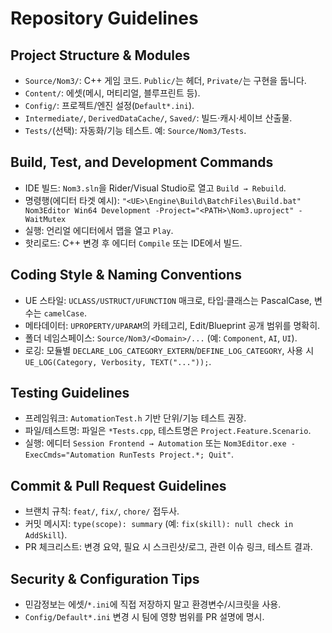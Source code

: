 # Repository Guidelines

## Project Structure & Modules
- `Source/Nom3/`: C++ 게임 코드. `Public/`는 헤더, `Private/`는 구현을 둡니다.
- `Content/`: 에셋(메시, 머티리얼, 블루프린트 등).
- `Config/`: 프로젝트/엔진 설정(`Default*.ini`).
- `Intermediate/`, `DerivedDataCache/`, `Saved/`: 빌드·캐시·세이브 산출물.
- `Tests/`(선택): 자동화/기능 테스트. 예: `Source/Nom3/Tests`.

## Build, Test, and Development Commands
- IDE 빌드: `Nom3.sln`을 Rider/Visual Studio로 열고 `Build → Rebuild`.
- 명령행(에디터 타겟 예시):
  `"<UE>\Engine\Build\BatchFiles\Build.bat" Nom3Editor Win64 Development -Project="<PATH>\Nom3.uproject" -WaitMutex`
- 실행: 언리얼 에디터에서 맵을 열고 `Play`.
- 핫리로드: C++ 변경 후 에디터 `Compile` 또는 IDE에서 빌드.

## Coding Style & Naming Conventions
- UE 스타일: `UCLASS/USTRUCT/UFUNCTION` 매크로, 타입·클래스는 PascalCase, 변수는 `camelCase`.
- 메타데이터: `UPROPERTY/UPARAM`의 카테고리, Edit/Blueprint 공개 범위를 명확히.
- 폴더 네임스페이스: `Source/Nom3/<Domain>/...` (예: `Component`, `AI`, `UI`).
- 로깅: 모듈별 `DECLARE_LOG_CATEGORY_EXTERN`/`DEFINE_LOG_CATEGORY`, 사용 시 `UE_LOG(Category, Verbosity, TEXT("..."));`.

## Testing Guidelines
- 프레임워크: `AutomationTest.h` 기반 단위/기능 테스트 권장.
- 파일/테스트명: 파일은 `*Tests.cpp`, 테스트명은 `Project.Feature.Scenario`.
- 실행: 에디터 `Session Frontend → Automation` 또는
  `Nom3Editor.exe -ExecCmds="Automation RunTests Project.*; Quit"`.

## Commit & Pull Request Guidelines
- 브랜치 규칙: `feat/`, `fix/`, `chore/` 접두사.
- 커밋 메시지: `type(scope): summary` (예: `fix(skill): null check in AddSkill`).
- PR 체크리스트: 변경 요약, 필요 시 스크린샷/로그, 관련 이슈 링크, 테스트 결과.

## Security & Configuration Tips
- 민감정보는 에셋/`*.ini`에 직접 저장하지 말고 환경변수/시크릿을 사용.
- `Config/Default*.ini` 변경 시 팀에 영향 범위를 PR 설명에 명시.

